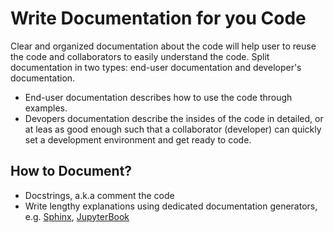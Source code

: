 # Write Documentation for you Code

Clear and organized documentation about the code will help user to reuse the code and collaborators to easily understand the code.
Split documentation in two types: end-user documentation and developer's documentation.

- End-user documentation describes how to use the code through examples.
- Devopers documentation describe the insides of the code in detailed, or at leas as good enough such that a collaborator (developer) can quickly set a development environment and get ready to code.

## How to Document?

- Docstrings, a.k.a comment the code
- Write lengthy explanations using dedicated documentation generators, e.g. [Sphinx](https://docs.readthedocs.io/en/stable/intro/getting-started-with-sphinx.html), [JupyterBook](https://jupyterbook.org/) 
